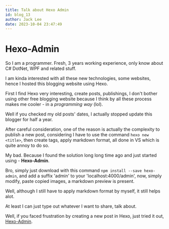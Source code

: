 ```yaml
---
title: Talk about Hexo Admin
id: blog_13
author: Jack Lee
date: 2023-10-04 23:47:49
---
```

<h1>Hexo-Admin</h1>

So I am a programmer. Fresh, 3 years working experience, only know about C# DotNet, WPF and related stuff.

I am kinda interested with all these new technologies, some websites, hence I hosted this blogging website using Hexo.

First I find Hexo very interesting, create posts, publishings, I don't bother using other free blogging website because I think by all these process makes me cooler - in a <i>programming way</i> (lol).

Well if you checked my old posts' dates, I actually stopped update this blogger for half a year.

After careful consideration, one of the reason is actually the complexity to publish a new post, considering I have to use the command `hexo new <title>`, then create tags, apply markdown format, all done in VS which is quite annoy to do so.

My bad. Because I found the solution long long time ago and just started using - <b>Hexo-Admin</b>.

Bro, simply just download with this command `npm install --save hexo-admin`, and add a suffix 'admin' to your 'localhost:4000/admin', now, simply modify, paste copied images, a markdown preview is present.

Well, although I still have to apply markdown format by myself, it still helps alot.

At least I can just type out whatever I want to share, talk about.

Well, if you faced frustration by creating a new post in Hexo, just tried it out, [Hexo-Admin](https://github.com/jaredly/hexo-admin).